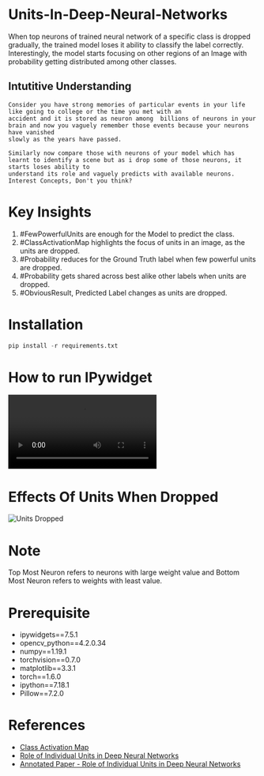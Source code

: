 # **Units-In-Deep-Neural-Networks**
When top neurons of trained neural network of a specific class is dropped gradually, the trained model loses it ability to classify the label correctly.
Interestingly, the model starts focusing on other regions of an Image with probability getting distributed among other classes.

## **Intutitive Understanding**
    Consider you have strong memories of particular events in your life like going to college or the time you met with an 
    accident and it is stored as neuron among  billions of neurons in your brain and now you vaguely remember those events because your neurons have vanished                      
    slowly as the years have passed.

    Similarly now compare those with neurons of your model which has learnt to identify a scene but as i drop some of those neurons, it starts loses ability to    
    understand its role and vaguely predicts with available neurons. Interest Concepts, Don't you think?

# **Key Insights**

1. #FewPowerfulUnits are enough for the Model to predict the class.
2. #ClassActivationMap highlights the focus of units in an image, as the units are dropped.
3. #Probability reduces for the Ground Truth label when few powerful units are dropped.
4. #Probability gets shared across best alike other labels when units are dropped.
5. #ObviousResult, Predicted Label changes as units are dropped.

# **Installation**
```python
pip install -r requirements.txt
```

# **How to run IPywidget**
![Watch the video](Media/DNN_Units_Dropped.mkv)

# **Effects Of Units When Dropped**
![Units Dropped](Media/animation.gif)

# **Note**
Top Most Neuron refers to neurons with large weight value and Bottom Most Neuron refers to weights with least value.


# **Prerequisite**

* ipywidgets==7.5.1
* opencv_python==4.2.0.34
* numpy==1.19.1
* torchvision==0.7.0
* matplotlib==3.3.1
* torch==1.6.0
* ipython==7.18.1
* Pillow==7.2.0

# **References**
* [Class Activation Map](http://cnnlocalization.csail.mit.edu/Zhou_Learning_Deep_Features_CVPR_2016_paper.pdf)
* [Role of Individual Units in Deep Neural Networks](https://arxiv.org/abs/2009.05041)
* [Annotated Paper - Role of Individual Units in Deep Neural Networks](https://github.com/Mayurji/Deep-Learning-Papers/tree/master/Investigate%20DNN)
